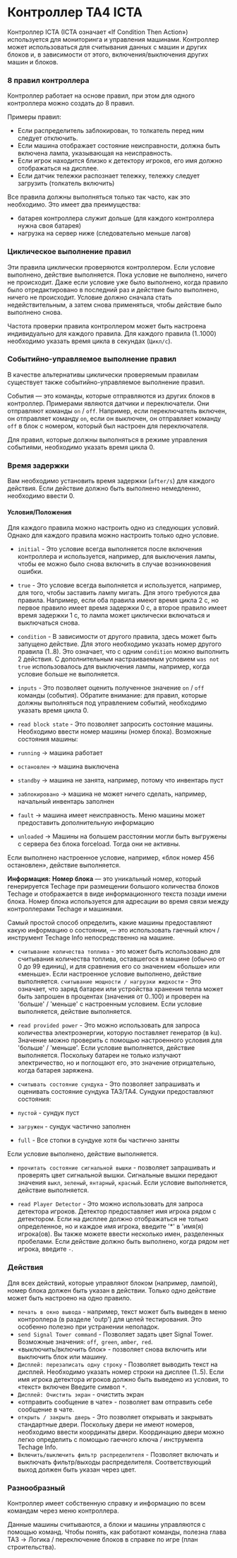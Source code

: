 # Контроллер TA4 ICTA

Контроллер ICTA (ICTA означает «If Condition Then Action») используется для мониторинга и управления машинами. Контроллер может использоваться для считывания данных с машин и других блоков и, в зависимости от этого, включения/выключения других машин и блоков.

### 8 правил контроллера

Контроллер работает на основе правил, при этом для одного контроллера можно создать до 8 правил.

Примеры правил:

- Если распределитель заблокирован, то толкатель перед ним следует отключить.
- Если машина отображает состояние неисправности, должна быть включена лампа, указывающая на неисправность.
- Если игрок находится близко к детектору игроков, его имя должно отображаться на дисплее.
- Если датчик тележки распознает тележку, тележку следует загрузить (толкатель включить)

Все правила должны выполняться только так часто, как это необходимо. Это имеет два преимущества:

- батарея контроллера служит дольше (для каждого контроллера нужна своя батарея)
- нагрузка на сервер ниже (следовательно меньше лагов)

### Циклическое выполнение правил

Эти правила циклически проверяются контроллером. Если условие выполнено, действие выполняется. Пока условие не выполнено, ничего не происходит. Даже если условие уже было выполнено, когда правило было отредактировано в последний раз и действие было выполнено, ничего не происходит. Условие должно сначала стать недействительным, а затем снова применяться, чтобы действие было выполнено снова.

Частота проверки правила контроллером может быть настроена индивидуально для каждого правила. Для каждого правила (1..1000) необходимо указать время цикла в секундах (`Цикл/с`).

### Событийно-управляемое выполнение правил

В качестве альтернативы циклически проверяемым правилам существует также событийно-управляемое выполнение правил.

События — это команды, которые отправляются из других блоков в контроллер. Примерами являются датчики и переключатели. Они отправляют команды `on` / `off`. Например, если переключатель включен, он отправляет команду `on`, если он выключен, он отправляет команду `off` в блок с номером, который был настроен для переключателя.

Для правил, которые должны выполняться в режиме управления событиями, необходимо указать время цикла 0.

### Время задержки

Вам необходимо установить время задержки (`after/s`) для каждого действия. Если действие должно быть выполнено немедленно, необходимо ввести 0.

#### Условия/Положения

Для каждого правила можно настроить одно из следующих условий. Однако для каждого правила можно настроить только одно условие.

- `initial` - Это условие всегда выполняется после включения контроллера и используется, например, для выключения лампы, чтобы ее можно было снова включить в случае возникновения ошибки.

- `true` - Это условие всегда выполняется и используется, например, для того, чтобы заставить лампу мигать. Для этого требуются два правила. Например, если оба правила имеют время цикла 2 с, но первое правило имеет время задержки 0 с, а второе правило имеет время задержки 1 с, то лампа может циклически включаться и выключаться снова.

- `condition` - В зависимости от другого правила, здесь может быть запущено действие. Для этого необходимо указать номер другого правила (1..8). Это означает, что с одним `condition` можно выполнить 2 действия. С дополнительным настраиваемым условием `was not true` использовалось для выключения лампы, например, когда условие больше не выполняется.

- `inputs` - Это позволяет оценить полученное значение `on` / `off` команды (события). Обратите внимание: для правил, которые должны выполняться под управлением событий, необходимо указать время цикла 0.

- `read block state` - Это позволяет запросить состояние машины. Необходимо ввести номер машины (номер блока). Возможные состояния машины:

- `running` -> машина работает
- `остановлен` -> машина выключена
- `standby` -> машина не занята, например, потому что инвентарь пуст
- `заблокировано` -> машина не может ничего сделать, например, начальный инвентарь заполнен
- `fault` -> машина имеет неисправность. Меню машины может предоставить дополнительную информацию
- `unloaded` -> Машины на большем расстоянии могли быть выгружены с сервера без блока forceload. Тогда они не активны.

Если выполнено настроенное условие, например, «блок номер 456 остановлен», действие выполняется.

**Информация:** **Номер блока** — это уникальный номер, который генерируется Techage при размещении большого количества блоков Techage и отображается в виде информационного текста позади имени блока. Номер блока используется для адресации во время связи между контроллерами Techage и машинами.

Самый простой способ определить, какие машины предоставляют какую информацию о состоянии, — это использовать гаечный ключ / инструмент Techage Info непосредственно на машине.

- `считывание количества топлива` - это может быть использовано для считывания количества топлива, оставшегося в машине (обычно от 0 до 99 единиц), и для сравнения его со значением «больше» или «меньше». Если настроенное условие выполнено, действие выполняется.
`считывание мощности / нагрузки жидкости` - Это означает, что заряд батареи или устройства хранения тепла может быть запрошен в процентах (значения от 0..100) и проверен на 'больше' / 'меньше' с настроенным условием. Если условие выполняется, действие выполняется.

- `read provided power` - Это можно использовать для запроса количества электроэнергии, которую поставляет генератор (в ku). Значение можно проверить с помощью настроенного условия для 'больше' / 'меньше'. Если условие выполняется, действие выполняется. Поскольку батареи не только излучают электричество, но и поглощают его, это значение отрицательно, когда батарея заряжена.

- `считывать состояние сундука` - Это позволяет запрашивать и оценивать состояние сундука TA3/TA4. Сундуки предоставляют состояния:

- `пустой` - сундук пуст
- `загружен` - сундук частично заполнен
- `full` - Все стопки в сундуке хотя бы частично заняты

Если условие выполнено, действие выполняется.

- `прочитать состояние сигнальной вышки` - позволяет запрашивать и проверять цвет сигнальной вышки. Сигнальные вышки передают значения `выкл`, `зеленый`, `янтарный`, `красный`. Если условие выполняется, действие выполняется.

- `read Player Detector` - Это можно использовать для запроса детектора игроков. Детектор предоставляет имя игрока рядом с детектором. Если на дисплее должно отображаться не только определенное, но и каждое имя игрока, введите '*' в 'имя(я) игрока(ов).
Вы также можете ввести несколько имен, разделенных пробелами. Если действие должно быть выполнено, когда рядом нет игрока, введите `-`.

### Действия

Для всех действий, которые управляют блоком (например, лампой), номер блока должен быть указан в действии. Только одно действие может быть настроено на одно правило.

- `печать в окно вывода` - например, текст может быть выведен в меню контроллера (в разделе 'outp') для целей тестирования. Это особенно полезно при устранении неполадок.
- `send Signal Tower command` - Позволяет задать цвет Signal Tower. Возможные значения: `off`,` green`, `amber`,` red`.
- «выключить/включить блок» - позволяет снова включить или выключить блок или машину.
- `Дисплей: перезаписать одну строку` - Позволяет выводить текст на дисплей. Необходимо указать номер строки на дисплее (1..5).
Если имя игрока детектора игроков должно быть выведено из условия, то «текст» включен
Введите символ `*`.
- `Дисплей: Очистить экран` - очистить экран
- «отправить сообщение в чате» - позволяет вам отправить себе сообщение в чате.
- `открыть / закрыть дверь` - Это позволяет открывать и закрывать стандартные двери. Поскольку двери не имеют номеров, необходимо ввести координаты двери. Координацию двери можно легко определить с помощью гаечного ключа / инструмента Techage Info.
- `Включить/выключить фильтр распределителя` - Позволяет включать и выключать фильтр/выходы распределителя. Соответствующий выход должен быть указан через цвет.

### Разнообразный

Контроллер имеет собственную справку и информацию по всем командам через меню контроллера.

Данные машины считываются, а блоки и машины управляются с помощью команд. Чтобы понять, как работают команды, полезна глава TA3 -> Логика / переключение блоков в справке по игре (план строительства).


